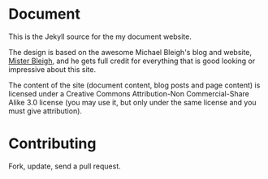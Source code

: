 Document
==================

This is the Jekyll source for the my document website.

The design is based on the awesome Michael Bleigh's blog and website, [Mister Bleigh](http://www.mbleigh.com/), and he gets full credit for everything that is good looking or impressive about this site.

The content of the site (document content, blog posts and page content) is licensed under a Creative Commons Attribution-Non Commercial-Share Alike 3.0 license (you may use it, but only under the same license and you must give attribution).

Contributing
============

Fork, update, send a pull request.
